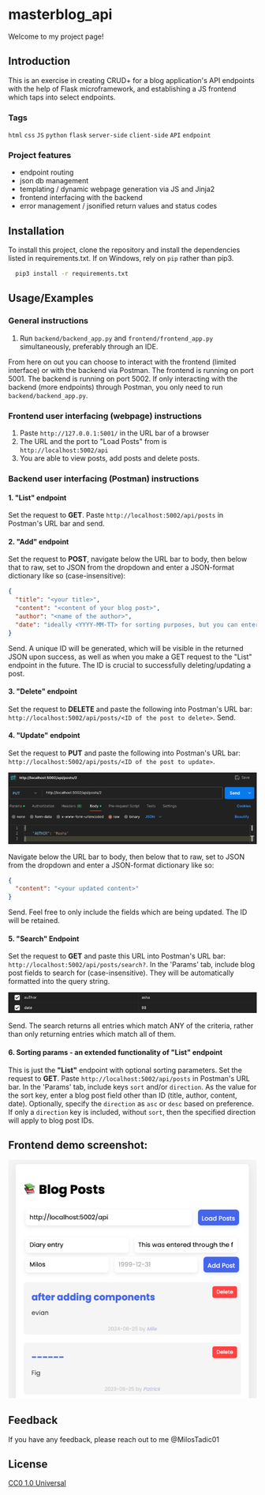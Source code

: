 # masterblog_api
Welcome to my project page!
## Introduction
This is an exercise in creating CRUD+ for a blog application's API endpoints with the help of Flask microframework,
and establishing a JS frontend which taps into select endpoints.

### Tags
`html` `css` `JS` `python` `flask` `server-side` `client-side` `API` `endpoint`

### Project features
* endpoint routing
* json db management
* templating / dynamic webpage generation via JS and Jinja2
* frontend interfacing with the backend
* error management / jsonified return values and status codes

## Installation

To install this project, clone the repository and install the dependencies listed in requirements.txt. If on Windows, rely on `pip` rather than pip3.

```bash
  pip3 install -r requirements.txt
```

## Usage/Examples

### General instructions

1. Run `backend/backend_app.py` and `frontend/frontend_app.py` simultaneously, preferably through an IDE.

From here on out you can choose to interact with the frontend (limited interface) or with  the backend via Postman.
The frontend is running on port 5001. The backend is running on port 5002. If only interacting with the backend (more endpoints) through Postman, you only need to run `backend/backend_app.py`.

### Frontend user interfacing (webpage) instructions
1. Paste `http://127.0.0.1:5001/` in the URL bar of a browser
2. The URL and the port to "Load Posts" from is `http://localhost:5002/api`
3. You are able to view posts, add posts and delete posts.
### Backend user interfacing (Postman) instructions
#### 1. "List" endpoint
Set the request to **GET**. Paste `http://localhost:5002/api/posts` in Postman's URL bar and send.
#### 2. "Add" endpoint
Set the request to **POST**, navigate below the URL bar to body, then below that to raw, set to JSON from the dropdown and
enter a JSON-format dictionary like so (case-insensitive):
```json
{
  "title": "<your title>",
  "content": "<content of your blog post>",
  "author": "<name of the author>",
  "date": "ideally <YYYY-MM-TT> for sorting purposes, but you can enter anything"
}
```
Send. A unique ID will be generated, which will be visible in the returned JSON upon success, as well as when you make
a GET request to the "List" endpoint in the future. The ID is crucial to successfully deleting/updating a post.
#### 3. "Delete" endpoint
Set the request to **DELETE** and paste the following into Postman's URL bar:
`http://localhost:5002/api/posts/<ID of the post to delete>`. Send.
#### 4. "Update" endpoint
Set the request to **PUT** and paste the following into Postman's URL bar:
`http://localhost:5002/api/posts/<ID of the post to update>`.

![img_1.png](static/update_demo_postman.png)

Navigate below the URL bar to body, then below that to raw, set to JSON from the dropdown and 
enter a JSON-format dictionary like so:
```json
{
  "content": "<your updated content>"
}
```
Send. Feel free to only include the fields which are being updated. The ID will be retained.
#### 5. "Search" Endpoint
Set the request to **GET** and paste this URL into Postman's URL bar: `http://localhost:5002/api/posts/search?`.
In the 'Params' tab, include blog post fields to search for (case-insensitive). They will be automatically formatted
into the query string.

![img.png](static/search_demo_postman.png)

Send. The search returns all entries which match ANY of the criteria, rather than only returning entries
which match all of them. 
#### 6. Sorting params - an extended functionality of "List" endpoint
This is just the **"List"** endpoint with optional sorting parameters.
Set the request to **GET**. Paste `http://localhost:5002/api/posts` in Postman's URL bar. In the 'Params' tab, include
keys `sort` and/or `direction`. As the value for the sort key, enter a blog post field other than ID (title, author, content, date).
Optionally, specify the `direction` as `asc` or `desc` based on preference. If only a `direction` key is
included, without `sort`, then the specified direction will apply to blog post IDs. 


## Frontend demo screenshot:

![img.png](static/frontend_screenshot.png)

## Feedback

If you have any feedback, please reach out to me @MilosTadic01


## License

[CC0 1.0 Universal](https://choosealicense.com/licenses/cc0-1.0/)



